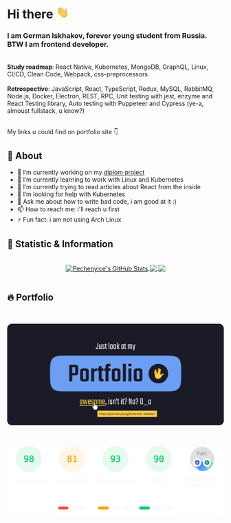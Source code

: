 # Hi there <img src="./hello.gif" width="30px">

### I am German Iskhakov, forever young student from Russia. BTW I am frontend developer.

<br/>**Study roadmap**: React Native, Kubernetes, MongoDB, GraphQL, Linux, CI/CD, Clean Code, Webpack, css-preprocessors
<br/><br/>**Retrospective**: JavaScript, React, TypeScript, Redux, MySQL, RabbitMQ, Node.js, Docker, Electron, REST, RPC, Unit testing with jest, enzyme and React Testing library, Auto testing with Puppeteer and Cypress (ye-a, almoust fullstack, u know?)

<br/>My links u could find on portfolio site 👇

## 🤡 About

- 🔭 I’m currently working on my [diplom project](https://github.com/Pechenyice/diplomWeb)
- 🌱 I’m currently learning to work with Linux and Kubernetes
- 🌱 I’m currently trying to read articles about React from the inside
- 🤔 I’m looking for help with Kubernetes
- 💬 Ask me about how to write bad code, i am good at it :)
- 📫 How to reach me: i'll reach u first
- ⚡ Fun fact: i am not using Arch Linux

## 🥇 Statistic & Information

<br/>

<div align="center">
<a href="https://github.com/Pechenyice/Pechenyice">
    <img width="400" align="center" src="https://github-readme-stats.vercel.app/api?username=Pechenyice&show_icons=true&theme=tokyonight&hide_border=true" alt="Pechenyice's GitHub Stats" />
</a>

<a href="https://git.io/streak-stats">
    <img src="https://github-readme-streak-stats.herokuapp.com/?user=Pechenyice&theme=tokyonight&hide_border=true" width="400" align="center" />
</a>

<a href="https://github.com/Pechenyice/Pechenyice">
    <img width="400" src="https://github-readme-stats.vercel.app/api/top-langs/?username=Pechenyice&langs_count=5&theme=tokyonight&layout=compact&hide_border=true" align="center" />
</a>
</div>

<br/>

## 🔥 Portfolio

<br/>

<p align="center">
<a href="https://pechenyice.github.io/e-bubble/" alt="portfolio link" target="_blank"> 
    <img width="800" src="./portfolio_link.png" alt="portfolio link"/>
</a>
</p>
<br/>
<p align="center">
<a href="https://github.com/Pechenyice/Pechenyice"> 
    <img width="600" src="./optimization.svg" alt="portfolio stats" title="portfolio stats" align="center">
</a>
</p>

